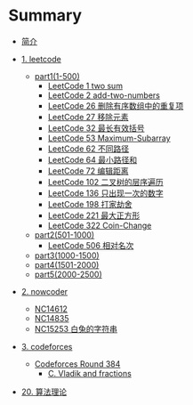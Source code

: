 # Summary

* [简介](README.md)
* [1. leetcode](1-leetcode/README.md)
  * [part1(1-500)](1-leetcode/part1(1-500)/README.md)
    * [LeetCode 1 two sum](1-leetcode/part1(1-500)/LeetCode-1-two-sum.md)
    * [LeetCode 2 add-two-numbers](1-leetcode/part1(1-500)/LeetCode-2-add-two-numbers.md)
    * [LeetCode 26 删除有序数组中的重复项](1-leetcode/part1(1-500)/LeetCode-26-删除有序数组中的重复项.md)
    * [LeetCode 27 移除元素](1-leetcode/part1(1-500)/LeetCode-27-移除元素.md)
    * [LeetCode 32 最长有效括号](1-leetcode/part1(1-500)/LeetCode-32-最长有效括号.md)
    * [LeetCode 53 Maximum-Subarray](1-leetcode/part1(1-500)/LeetCode-53-Maximum-Subarray.md)
    * [LeetCode 62 不同路径](1-leetcode/part1(1-500)/LeetCode-62-不同路径.md)
    * [LeetCode 64 最小路径和](1-leetcode/part1(1-500)/LeetCode-64-最小路径和.md)
    * [LeetCode 72 编辑距离](1-leetcode/part1(1-500)/LeetCode-72-编辑距离.md)
    * [LeetCode 102 二叉树的层序遍历](1-leetcode/part1(1-500)/LeetCode-102-二叉树的层序遍历.md)
    * [LeetCode 136 只出现一次的数字](1-leetcode/part1(1-500)/LeetCode-136-只出现一次的数字.md)
    * [LeetCode 198 打家劫舍](1-leetcode/part1(1-500)/LeetCode-198-打家劫舍.md)
    * [LeetCode 221 最大正方形](1-leetcode/part1(1-500)/LeetCode-221-最大正方形.md)
    * [LeetCode 322 Coin-Change](1-leetcode/part1(1-500)/LeetCode-322-Coin-Change.md)
  * [part2(501-1000)](1-leetcode/part2(501-1000)/README.md)
    * [LeetCode 506 相对名次](1-leetcode/part2(501-1000)/LeetCode-506-相对名次.md)
  * [part3(1000-1500)](1-leetcode/part3(1000-1500)/README.md)
  * [part4(1501-2000)](1-leetcode/part4(1501-2000)/README.md)
  * [part5(2000-2500)](1-leetcode/part5(2000-2500)/README.md)
* [2. nowcoder](2-nowcoder/README.md)
  * [NC14612](2-nowcoder/NC14612.md)
  * [NC14835](2-nowcoder/NC14835.md)
  * [NC15253 白兔的字符串](2-nowcoder/NC15253-白兔的字符串.md)
* [3. codeforces](3-codeforces/README.md)
  * [Codeforces Round 384](3-codeforces/Codeforces-Round-384/README.md)
    * [C. Vladik and fractions](3-codeforces/Codeforces-Round-384/C.%20Vladik%20and%20fractions.md)

* [20. 算法理论](20-算法理论/README.md)

